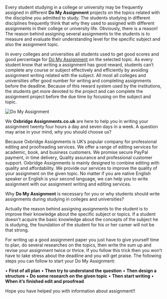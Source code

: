 Every student studying in a college or university may be frequently assigned in different **Do My Assignment** projects on the topics related with the discipline you admitted to study. The students studying in different disciplines frequently think that why they used to assigned with different assignments in their college or university life. Obviously, there is a reason! The reason behind assigning several assignments to the students is to measure and evaluate their understanding level for the specific subject and also the assignment topic. 

In every colleges and universities all students used to get good scores and good percentage for [Do My Assignment](https://oxbridgeassignments.co.uk/blog/do-my-assignment/) on the selected topic. As every student know that writing a assignment has good reward, students can’t complete any course or subject effectively and efficiently by avoiding assignment writing related with the subject. All most all colleges and universities offer good number for writing and completing assignments before the deadline. Because of this reward system used by the institutions, the students get more devoted to the project and can complete the assignment project before the due time by focusing on the subject and topic.

![Do My Assignment ](https://oxbridgeassignments.co.uk/blog/wp-content/uploads/2018/07/do-my-assignment.jpg)

We **Oxbridge Assignments.co.uk** are here to help you in writing your assignment twenty four hours a day and seven days in a week. A question may arise in your mind, why you should choose us?

Because Oxbridge Assignments is UK’s popular company for professional editing and proofreading services. We offer a range of editing services for academic, book, and business customers. We promise secure PayPal payment, in time delivery, Quality assurance and professional customer support. Oxbridge Assignments is mainly designed to combine editing with quality and affordability. We provide our services to improve the quality of your assignment on the given topic. No matter if you are native English speaker or English is your second language, we can help you to write assignment with our assignment writing and editing services.

Why **Do My Assignment** is necessary for you or why students should write assignments during studying in colleges and universities?

Actually the reason behind assigning assignments to the student is to improve their knowledge about the specific subject or topics. If a student doesn't acquire the basic knowledge about the concepts of the subject he is studying, the foundation of the student for his or her career will not be that strong.

For writing up a good assignment paper you just have to give yourself time to plan, do several researches on the topics, then write the sum up and revise your assignment twice or thrice. If you follow this trick then you won’t have to take stress about the deadline and you will get praise. The following steps you can follow to start your Do My Assignment:

•	**First of all plan**
•	**Then try to understand the question**
•	**Then design a structure**
•	**Do some research on the given topic**
•	**Then start writing**
•	**When it’s finished edit and proofread**

Hope you have helped you with information about assignment!!

